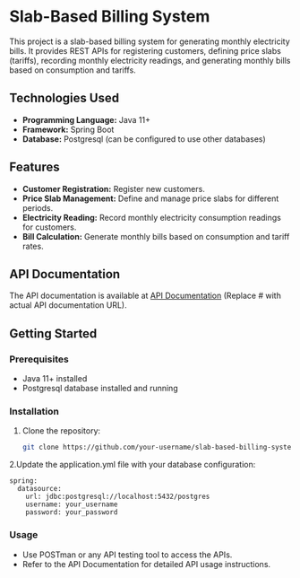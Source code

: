 # Slab-Based Billing System

This project is a slab-based billing system for generating monthly electricity bills. It provides REST APIs for registering customers, defining price slabs (tariffs), recording monthly electricity readings, and generating monthly bills based on consumption and tariffs.

## Technologies Used

- **Programming Language:** Java 11+
- **Framework:** Spring Boot
- **Database:** Postgresql (can be configured to use other databases)

## Features

- **Customer Registration:** Register new customers.
- **Price Slab Management:** Define and manage price slabs for different periods.
- **Electricity Reading:** Record monthly electricity consumption readings for customers.
- **Bill Calculation:** Generate monthly bills based on consumption and tariff rates.

## API Documentation

The API documentation is available at [API Documentation](http://localhost:8088/swagger-ui/index.html) (Replace # with actual API documentation URL).

## Getting Started

### Prerequisites

- Java 11+ installed
- Postgresql database installed and running

### Installation

1. Clone the repository:

   ```sh
   git clone https://github.com/your-username/slab-based-billing-system.git

2.Update the application.yml file with your database configuration:

    spring:
      datasource:
        url: jdbc:postgresql://localhost:5432/postgres
        username: your_username
        password: your_password

### Usage

- Use POSTman or any API testing tool to access the APIs.
- Refer to the API Documentation for detailed API usage instructions.


